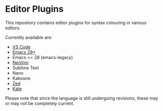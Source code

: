 # Editor Plugins
This repository contains editor plugins for syntax colouring in various
editors.

Currently available are:
- [VS Code](https://github.com/c3lang/vscode-c3)
- [Emacs 29+](https://github.com/c3lang/c3-ts-mode)
- Emacs <= 28 (emacs-legacy)
- [NeoVim](https://github.com/wstucco/c3.nvim)
- Sublime Text
- Nano
- Kakoune
- [Zed](https://github.com/AineeJames/c3-zed)
- [Kate](https://kate-editor.org/get-it/)

Please note that since the language is still undergoing revisions, these may or may not be completely
current.
